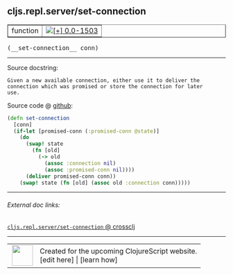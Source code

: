 ## cljs.repl.server/set-connection



 <table border="1">
<tr>
<td>function</td>
<td><a href="https://github.com/cljsinfo/cljs-api-docs/tree/0.0-1503"><img valign="middle" alt="[+] 0.0-1503" title="Added in 0.0-1503" src="https://img.shields.io/badge/+-0.0--1503-lightgrey.svg"></a> </td>
</tr>
</table>


 <samp>
(__set-connection__ conn)<br>
</samp>

---





Source docstring:

```
Given a new available connection, either use it to deliver the
connection which was promised or store the connection for later
use.
```


Source code @ [github](https://github.com/clojure/clojurescript/blob/r2913/src/clj/cljs/repl/server.clj#L28-L41):

```clj
(defn set-connection
  [conn]
  (if-let [promised-conn (:promised-conn @state)]
    (do
      (swap! state
        (fn [old]
          (-> old
            (assoc :connection nil)
            (assoc :promised-conn nil))))
      (deliver promised-conn conn))
    (swap! state (fn [old] (assoc old :connection conn)))))
```

<!--
Repo - tag - source tree - lines:

 <pre>
clojurescript @ r2913
└── src
    └── clj
        └── cljs
            └── repl
                └── <ins>[server.clj:28-41](https://github.com/clojure/clojurescript/blob/r2913/src/clj/cljs/repl/server.clj#L28-L41)</ins>
</pre>

-->

---



###### External doc links:

[`cljs.repl.server/set-connection` @ crossclj](http://crossclj.info/fun/cljs.repl.server/set-connection.html)<br>

---

 <table>
<tr><td>
<img valign="middle" align="right" width="48px" src="http://i.imgur.com/Hi20huC.png">
</td><td>
Created for the upcoming ClojureScript website.<br>
[edit here] | [learn how]
</td></tr></table>

[edit here]:https://github.com/cljsinfo/cljs-api-docs/blob/master/cljsdoc/cljs.repl.server_set-connection.cljsdoc
[learn how]:https://github.com/cljsinfo/cljs-api-docs/wiki/cljsdoc-files

<!--

This information was too distracting to show to readers, but I'll leave it
commented here since it is helpful to:

- pretty-print the data used to generate this document
- and show how to retrieve that data



The API data for this symbol:

```clj
{:ns "cljs.repl.server",
 :name "set-connection",
 :signature ["[conn]"],
 :history [["+" "0.0-1503"]],
 :type "function",
 :full-name-encode "cljs.repl.server_set-connection",
 :source {:code "(defn set-connection\n  [conn]\n  (if-let [promised-conn (:promised-conn @state)]\n    (do\n      (swap! state\n        (fn [old]\n          (-> old\n            (assoc :connection nil)\n            (assoc :promised-conn nil))))\n      (deliver promised-conn conn))\n    (swap! state (fn [old] (assoc old :connection conn)))))",
          :title "Source code",
          :repo "clojurescript",
          :tag "r2913",
          :filename "src/clj/cljs/repl/server.clj",
          :lines [28 41]},
 :full-name "cljs.repl.server/set-connection",
 :docstring "Given a new available connection, either use it to deliver the\nconnection which was promised or store the connection for later\nuse."}

```

Retrieve the API data for this symbol:

```clj
;; from Clojure REPL
(require '[clojure.edn :as edn])
(-> (slurp "https://raw.githubusercontent.com/cljsinfo/cljs-api-docs/catalog/cljs-api.edn")
    (edn/read-string)
    (get-in [:symbols "cljs.repl.server/set-connection"]))
```

-->
